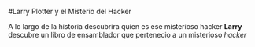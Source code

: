 #Larry Plotter y el Misterio del Hacker

A lo largo de la historia descubrira quien es ese misterioso hacker
**Larry** descubre un libro de ensamblador que pertenecio a un misterioso *hacker*
